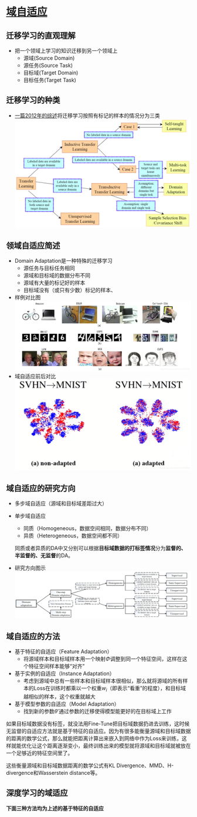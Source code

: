 # [域自适应](https://blog.csdn.net/SHU15121856/article/details/106874558)

## 迁移学习的直观理解
* 把一个领域上学习的知识迁移到另一个领域上
  * 源域(Source Domain)
  * 源任务(Source Task)
  * 目标域(Target Domain)
  * 目标任务(Target Task)

## 迁移学习的种类
* [一篇2012年的综述](https://ieeexplore.ieee.org/abstract/document/5288526/)将迁移学习按照有标记的样本的情况分为三类
![](./迁移分类.png)

## 领域自适应简述
* Domain Adaptation是一种特殊的迁移学习
  * 源任务与目标任务相同
  * 源域和目标域的数据分布不同
  * 源域有大量的标记好的样本
  * 目标域没有（或只有少数）标记的样本、
* 样例对比图
![目标是同样的，但是数据分布有很大差别](./源域和目标域的分布样例.png "目标是同样的，但是数据分布有很大差别")
* 域自适应前后对比
![域自适应的效果](./域自适应效果.png "域自适应的效果")

## 域自适应的研究方向
* 多步域自适应（源域和目标域差距过大）
* 单步域自适应
  * 同质（Homogeneous，数据空间相同，数据分布不同）
  * 异质（Heterogeneous，数据空间都不同）
  
  同质或者异质的DA中又分别可以根据**目标域数据的打标签情况**分为**监督的、半监督的、无监督**的DA。
* 研究方向图示
![](./域自适应的研究方向.png "域自适应研究方向")

## 域自适应的方法
* 基于特征的自适应（Feature Adaptation）
  * 将源域样本和目标域样本用一个映射$\Phi$调整到同一个特征空间，这样在这个特征空间样本能够“对齐”
* 基于实例的自适应（Instance Adaptation）
  * 考虑到源域中总有一些样本和目标域样本很相似，那么就将源域的所有样本的Loss在训练时都乘以一个权重$w_i$（即表示“看重”的程度），和目标域越相似的样本，这个权重就越大
* 基于模型参数的自适应（Model Adaptation）
  * 找到新的参数$\theta'$通过参数的迁移使得模型能更好的在目标域上工作

如果目标域数据没有标签，就没法用Fine-Tune把目标域数据扔进去训练，这时候无监督的自适应方法就是基于特征的自适应。因为有很多能衡量源域和目标域数据的距离的数学公式，那么就能把距离计算出来嵌入到网络中作为Loss来训练，这样就能优化让这个距离逐渐变小，最终训练出来的模型就将源域和目标域就被放在一个足够近的特征空间里了。

这些衡量源域和目标域数据距离的数学公式有KL Divergence、MMD、H-divergence和Wasserstein distance等。
## 深度学习的域适应
**下面三种方法均为上述的基于特征的自适应**


